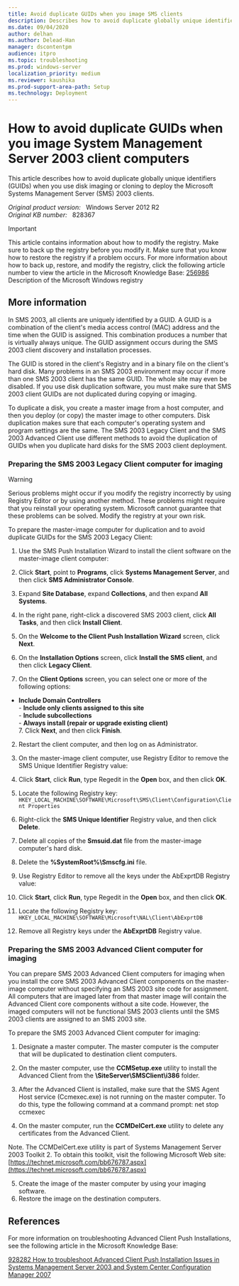 ```yaml
---
title: Avoid duplicate GUIDs when you image SMS clients
description: Describes how to avoid duplicate globally unique identifiers (GUIDs) when you use disk imaging or cloning to deploy the Microsoft Systems Management Server (SMS) 2003 clients.
ms.date: 09/04/2020
author: delhan
ms.author: Delead-Han
manager: dscontentpm
audience: itpro
ms.topic: troubleshooting
ms.prod: windows-server
localization_priority: medium
ms.reviewer: kaushika
ms.prod-support-area-path: Setup
ms.technology: Deployment
---
```

# How to avoid duplicate GUIDs when you image System Management Server 2003 client computers

This article describes how to avoid duplicate globally unique identifiers (GUIDs) when you use disk imaging or cloning to deploy the Microsoft Systems Management Server (SMS) 2003 clients.

_Original product version:_ &nbsp; Windows Server 2012 R2  
_Original KB number:_ &nbsp; 828367

> [!IMPORTANT]
> This article contains information about how to modify the registry. Make sure to back up the registry before you modify it. Make sure that you know how to restore the registry if a problem occurs. For more information about how to back up, restore, and modify the registry, click the following article number to view the article in the Microsoft Knowledge Base: [256986](https://support.microsoft.com/help/256986) Description of the Microsoft Windows registry  

## More information

In SMS 2003, all clients are uniquely identified by a GUID. A GUID is a combination of the client's media access control (MAC) address and the time when the GUID is assigned. This combination produces a number that is virtually always unique. The GUID assignment occurs during the SMS 2003 client discovery and installation processes.

The GUID is stored in the client's Registry and in a binary file on the client's hard disk. Many problems in an SMS 2003 environment may occur if more than one SMS 2003 client has the same GUID. The whole site may even be disabled. If you use disk duplication software, you must make sure that SMS 2003 client GUIDs are not duplicated during copying or imaging.

To duplicate a disk, you create a master image from a host computer, and then you deploy (or copy) the master image to other computers. Disk duplication makes sure that each computer's operating system and program settings are the same. The SMS 2003 Legacy Client and the SMS 2003 Advanced Client use different methods to avoid the duplication of GUIDs when you duplicate hard disks for the SMS 2003 client deployment.

### Preparing the SMS 2003 Legacy Client computer for imaging

> [!WARNING]
> Serious problems might occur if you modify the registry incorrectly by using Registry Editor or by using another method. These problems might require that you reinstall your operating system. Microsoft cannot guarantee that these problems can be solved. Modify the registry at your own risk. 

To prepare the master-image computer for duplication and to avoid duplicate GUIDs for the SMS 2003 Legacy Client:

1. Use the SMS Push Installation Wizard to install the client software on the master-image client computer:

1. Click **Start**, point to
 **Programs**, click **Systems Management Server**, and then click **SMS Administrator Console**.
  2. Expand **Site Database**, expand
 **Collections**, and then expand **All Systems**.
  3. In the right pane, right-click a discovered SMS 2003 client, click **All Tasks**, and then click **Install Client**.
  4. On the **Welcome to the Client Push Installation Wizard** screen, click **Next**.
  5. On the **Installation Options** screen, click **Install the SMS client**, and then click **Legacy Client**.
  6. On the **Client Options** screen, you can select one or more of the following options:

- **Include Domain Controllers**  
      - **Include only clients assigned to this site**  
      - **Include subcollections**  
      - **Always install (repair or upgrade existing client)**  
  7. Click **Next**, and then click
 **Finish**.
2. Restart the client computer, and then log on as Administrator.
3. On the master-image client computer, use Registry Editor to remove the SMS Unique Identifier Registry value:

1. Click **Start**, click
 **Run**, type Regedit in the
 **Open** box, and then click **OK**.
  2. Locate the following Registry key: `HKEY_LOCAL_MACHINE\SOFTWARE\Microsoft\SMS\Client\Configuration\Client Properties` 

3. Right-click the **SMS Unique Identifier** Registry value, and then click **Delete**.
4. Delete all copies of the **Smsuid.dat** file from the master-image computer's hard disk.
5. Delete the **%SystemRoot%\Smscfg.ini** file.

6. Use Registry Editor to remove all the keys under the AbExprtDB Registry value:

1. Click **Start**, click
 **Run**, type Regedit in the
 **Open** box, and then click **OK**.
  2. Locate the following Registry key: `HKEY_LOCAL_MACHINE\SOFTWARE\Microsoft\NAL\Client\AbExprtDB` 

3. Remove all Registry keys under the
 **AbExprtDB** Registry value.

### Preparing the SMS 2003 Advanced Client computer for imaging

You can prepare SMS 2003 Advanced Client computers for imaging when you install the core SMS 2003 Advanced Client components on the master-image computer without specifying an SMS 2003 site code for assignment. All computers that are imaged later from that master image will contain the Advanced Client core components without a site code. However, the imaged computers will not be functional SMS 2003 clients until the SMS 2003 clients are assigned to an SMS 2003 site.

To prepare the SMS 2003 Advanced Client computer for imaging:

1. Designate a master computer. The master computer is the computer that will be duplicated to destination client computers.
2. On the master computer, use the
 **CCMSetup.exe** utility to install the Advanced Client from the
 **\\**SiteServer**\SMSClient\i386** folder.
3. After the Advanced Client is installed, make sure that the SMS Agent Host service (Ccmexec.exe) is not running on the master computer. To do this, type the following command at a command prompt: net stop ccmexec 

4. On the master computer, run the
 **CCMDelCert.exe** utility to delete any certificates from the Advanced Client.

Note. The CCMDelCert.exe utility is part of Systems Management Server 2003 Toolkit 2. To obtain this toolkit, visit the following Microsoft Web site: [https://technet.microsoft.com/bb676787.aspx](https://technet.microsoft.com/bb676787.aspx) 

5. Create the image of the master computer by using your imaging software.
6. Restore the image on the destination computers.

## References

For more information on troubleshooting Advanced Client Push Installations, see the following article in the Microsoft Knowledge Base:

[928282 How to troubleshoot Advanced Client Push Installation Issues in Systems Management Server 2003 and System Center Configuration Manager 2007](https://support.microsoft.com/help/925282)
